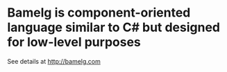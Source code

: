 Bamelg is component-oriented language similar to C# but designed for low-level purposes
=======================================================================================

See details at http://bamelg.com